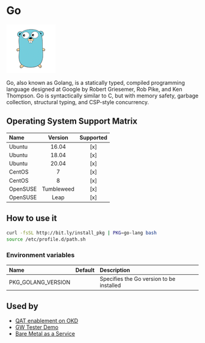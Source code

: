 # Go

![Logo](../../docs/img/go-lang.png)

Go, also known as Golang, is a statically typed, compiled programming
language designed at Google by Robert Griesemer, Rob Pike, and Ken
Thompson. Go is syntactically similar to C, but with memory safety,
garbage collection, structural typing, and CSP-style concurrency.

## Operating System Support Matrix

| Name     |  Version   | Supported |
| :------- | :--------: | :-------: |
| Ubuntu   |   16.04    |    [x]    |
| Ubuntu   |   18.04    |    [x]    |
| Ubuntu   |   20.04    |    [x]    |
| CentOS   |     7      |    [x]    |
| CentOS   |     8      |    [x]    |
| OpenSUSE | Tumbleweed |    [x]    |
| OpenSUSE |    Leap    |    [x]    |

## How to use it

```bash
curl -fsSL http://bit.ly/install_pkg | PKG=go-lang bash
source /etc/profile.d/path.sh
```

### Environment variables

| Name               | Default | Description                              |
| :----------------- | :------ | :--------------------------------------- |
| PKG_GOLANG_VERSION |         | Specifies the Go version to be installed |

## Used by

- [QAT enablement on OKD](https://github.com/electrocucaracha/okd)
- [GW Tester Demo](https://github.com/electrocucaracha/gw-tester)
- [Bare Metal as a Service](https://github.com/electrocucaracha/bmaas)
